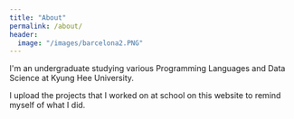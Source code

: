 ```yaml
---
title: "About"
permalink: /about/
header:
  image: "/images/barcelona2.PNG"
---
```


I'm an undergraduate studying various Programming Languages and Data Science at Kyung Hee University.

I upload the projects that I worked on at school on this website to remind myself of what I did.
